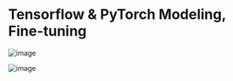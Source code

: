 # Tensorflow & PyTorch Modeling, Fine-tuning

![image](https://user-images.githubusercontent.com/114745325/212121904-ad5be805-625f-4bff-ab94-42182673717c.png)

![image](https://user-images.githubusercontent.com/78232682/182992667-acf15235-0bb6-4e49-8160-be7bb6969248.png)
